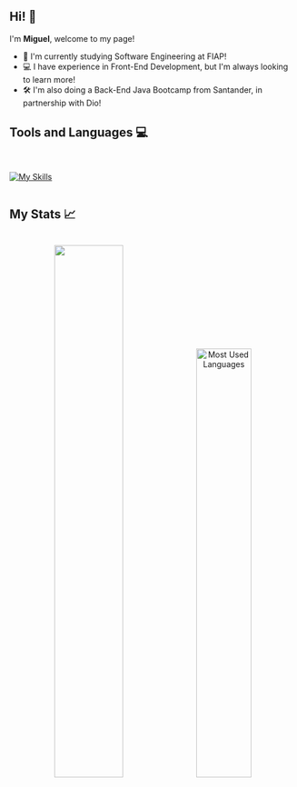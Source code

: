 ## Hi! 👋

I'm **Miguel**, welcome to my page!
<br>

<ul type="rounded">
  <li>📖 I'm currently studying Software Engineering at FIAP!</li>
  <li>💻 I have experience in Front-End Development, but I'm always looking to learn more!</li>
  <li>🛠 I'm also doing a Back-End Java Bootcamp from Santander, in partnership with Dio!</li>
</ul>

## Tools and Languages 💻
<br>
<div style="display: inline-block;">
  
  [![My Skills](https://skillicons.dev/icons?i=html,css,tailwind,bootstrap,js,python,git,figma,arduino)](https://skillicons.dev)
</div>

## My Stats 📈
<br>
<div align="center" dir="auto">
<!--   <img width=49% src='https://github-readme-stats.vercel.app/api/?username=Maldak123&layout=compact&theme=codeSTACKr' alt="Profile Stats"/> -->
  <img width=49% src='https://streak-stats.demolab.com/?user=Maldak123&theme=codeSTACKr&hide_border=true'/>
  <img width=44% src='https://github-readme-stats.vercel.app/api/top-langs/?username=Maldak123&layout=compact&theme=codeSTACKr&hide_border=true' alt="Most Used Languages"/>
</div>

